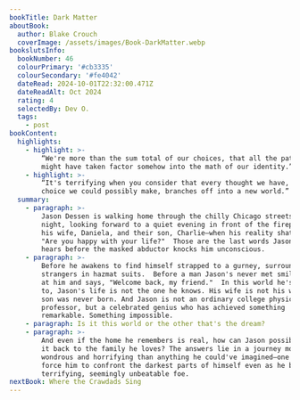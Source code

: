 ```yaml
---
bookTitle: Dark Matter
aboutBook:
  author: Blake Crouch
  coverImage: /assets/images/Book-DarkMatter.webp
bookslutsInfo:
  bookNumber: 46
  colourPrimary: '#cb3335'
  colourSecondary: '#fe4042'
  dateRead: 2024-10-01T22:32:00.471Z
  dateReadAlt: Oct 2024
  rating: 4
  selectedBy: Dev O.
  tags:
    - post
bookContent:
  highlights:
    - highlight: >-
        “We're more than the sum total of our choices, that all the paths we
        might have taken factor somehow into the math of our identity.”
    - highlight: >-
        “It's terrifying when you consider that every thought we have, every
        choice we could possibly make, branches off into a new world.”
  summary:
    - paragraph: >-
        Jason Dessen is walking home through the chilly Chicago streets one
        night, looking forward to a quiet evening in front of the fireplace with
        his wife, Daniela, and their son, Charlie—when his reality shatters. 
        "Are you happy with your life?"  Those are the last words Jason Dessen
        hears before the masked abductor knocks him unconscious.
    - paragraph: >-
        Before he awakens to find himself strapped to a gurney, surrounded by
        strangers in hazmat suits.  Before a man Jason's never met smiles down
        at him and says, "Welcome back, my friend."  In this world he's woken up
        to, Jason's life is not the one he knows. His wife is not his wife. His
        son was never born. And Jason is not an ordinary college physics
        professor, but a celebrated genius who has achieved something
        remarkable. Something impossible.
    - paragraph: Is it this world or the other that's the dream?
    - paragraph: >-
        And even if the home he remembers is real, how can Jason possibly make
        it back to the family he loves? The answers lie in a journey more
        wondrous and horrifying than anything he could've imagined—one that will
        force him to confront the darkest parts of himself even as he battles a
        terrifying, seemingly unbeatable foe.
nextBook: Where the Crawdads Sing
---
```


